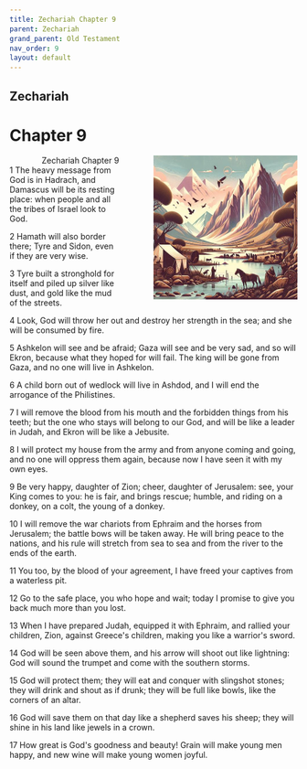 ```yaml
---
title: Zechariah Chapter 9
parent: Zechariah
grand_parent: Old Testament
nav_order: 9
layout: default
---
```


## Zechariah

# Chapter 9

<div style="clear: both; text-align: right;">
    <div style="max-width: 50%; height: auto; float: right; margin: 0 0 10px 10px; padding-left: 10%;">
        <img src="/assets/Image/Zechariah/500/9.jpg" alt="Zechariah Chapter 9" class="chapter-image">
    </div>
    <figcaption style="font-size: 14px; text-align: right;">Zechariah Chapter 9</figcaption>
</div>
1 The heavy message from God is in Hadrach, and Damascus will be its resting place: when people and all the tribes of Israel look to God.

2 Hamath will also border there; Tyre and Sidon, even if they are very wise.

3 Tyre built a stronghold for itself and piled up silver like dust, and gold like the mud of the streets.

4 Look, God will throw her out and destroy her strength in the sea; and she will be consumed by fire.

5 Ashkelon will see and be afraid; Gaza will see and be very sad, and so will Ekron, because what they hoped for will fail. The king will be gone from Gaza, and no one will live in Ashkelon.

6 A child born out of wedlock will live in Ashdod, and I will end the arrogance of the Philistines.

7 I will remove the blood from his mouth and the forbidden things from his teeth; but the one who stays will belong to our God, and will be like a leader in Judah, and Ekron will be like a Jebusite.

8 I will protect my house from the army and from anyone coming and going, and no one will oppress them again, because now I have seen it with my own eyes.

9 Be very happy, daughter of Zion; cheer, daughter of Jerusalem: see, your King comes to you: he is fair, and brings rescue; humble, and riding on a donkey, on a colt, the young of a donkey.

10 I will remove the war chariots from Ephraim and the horses from Jerusalem; the battle bows will be taken away. He will bring peace to the nations, and his rule will stretch from sea to sea and from the river to the ends of the earth.

11 You too, by the blood of your agreement, I have freed your captives from a waterless pit.

12 Go to the safe place, you who hope and wait; today I promise to give you back much more than you lost.

13 When I have prepared Judah, equipped it with Ephraim, and rallied your children, Zion, against Greece's children, making you like a warrior's sword.

14 God will be seen above them, and his arrow will shoot out like lightning: God will sound the trumpet and come with the southern storms.

15 God will protect them; they will eat and conquer with slingshot stones; they will drink and shout as if drunk; they will be full like bowls, like the corners of an altar.

16 God will save them on that day like a shepherd saves his sheep; they will shine in his land like jewels in a crown.

17 How great is God's goodness and beauty! Grain will make young men happy, and new wine will make young women joyful.



